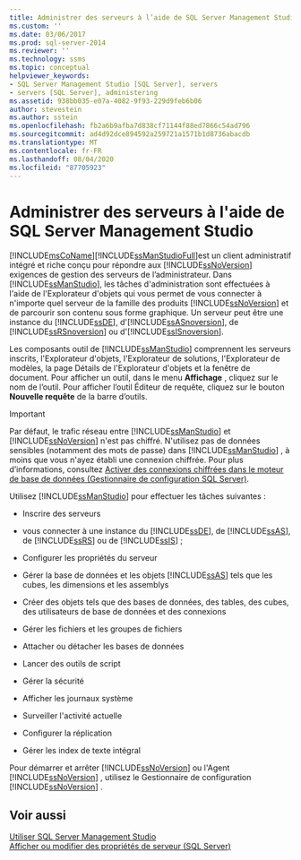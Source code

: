```yaml
---
title: Administrer des serveurs à l’aide de SQL Server Management Studio | Microsoft Docs
ms.custom: ''
ms.date: 03/06/2017
ms.prod: sql-server-2014
ms.reviewer: ''
ms.technology: ssms
ms.topic: conceptual
helpviewer_keywords:
- SQL Server Management Studio [SQL Server], servers
- servers [SQL Server], administering
ms.assetid: 938bb035-e07a-4082-9f93-229d9feb6b06
author: stevestein
ms.author: sstein
ms.openlocfilehash: fb2a6b9afba7d838cf71144f88ed7866c54ad796
ms.sourcegitcommit: ad4d92dce894592a259721a1571b1d8736abacdb
ms.translationtype: MT
ms.contentlocale: fr-FR
ms.lasthandoff: 08/04/2020
ms.locfileid: "87705923"
---
```

# <a name="administer-servers-with-sql-server-management-studio"></a>Administrer des serveurs à l'aide de SQL Server Management Studio
  [!INCLUDE[msCoName](../includes/msconame-md.md)][!INCLUDE[ssManStudioFull](../includes/ssmanstudiofull-md.md)]est un client administratif intégré et riche conçu pour répondre aux [!INCLUDE[ssNoVersion](../includes/ssnoversion-md.md)] exigences de gestion des serveurs de l’administrateur. Dans [!INCLUDE[ssManStudio](../includes/ssmanstudio-md.md)], les tâches d'administration sont effectuées à l'aide de l'Explorateur d'objets qui vous permet de vous connecter à n'importe quel serveur de la famille des produits [!INCLUDE[ssNoVersion](../includes/ssnoversion-md.md)] et de parcourir son contenu sous forme graphique. Un serveur peut être une instance du [!INCLUDE[ssDE](../includes/ssde-md.md)], d'[!INCLUDE[ssASnoversion](../includes/ssasnoversion-md.md)], de [!INCLUDE[ssRSnoversion](../includes/ssrsnoversion-md.md)] ou d'[!INCLUDE[ssISnoversion](../includes/ssisnoversion-md.md)].  
  
 Les composants outil de [!INCLUDE[ssManStudio](../includes/ssmanstudio-md.md)] comprennent les serveurs inscrits, l'Explorateur d'objets, l'Explorateur de solutions, l'Explorateur de modèles, la page Détails de l'Explorateur d'objets et la fenêtre de document. Pour afficher un outil, dans le menu **Affichage** , cliquez sur le nom de l’outil. Pour afficher l’outil Éditeur de requête, cliquez sur le bouton **Nouvelle requête** de la barre d’outils.  
  
> [!IMPORTANT]  
>  Par défaut, le trafic réseau entre [!INCLUDE[ssManStudio](../includes/ssmanstudio-md.md)] et [!INCLUDE[ssNoVersion](../includes/ssnoversion-md.md)] n'est pas chiffré. N'utilisez pas de données sensibles (notamment des mots de passe) dans [!INCLUDE[ssManStudio](../includes/ssmanstudio-md.md)] , à moins que vous n'ayez établi une connexion chiffrée. Pour plus d’informations, consultez [Activer des connexions chiffrées dans le moteur de base de données &#40;Gestionnaire de configuration SQL Server&#41;](../database-engine/configure-windows/enable-encrypted-connections-to-the-database-engine.md).  
  
 Utilisez [!INCLUDE[ssManStudio](../includes/ssmanstudio-md.md)] pour effectuer les tâches suivantes :  
  
-   Inscrire des serveurs  
  
-   vous connecter à une instance du [!INCLUDE[ssDE](../includes/ssde-md.md)], de [!INCLUDE[ssAS](../includes/ssas-md.md)], de [!INCLUDE[ssRS](../includes/ssrs.md)] ou de [!INCLUDE[ssIS](../includes/ssis-md.md)] ;  
  
-   Configurer les propriétés du serveur  
  
-   Gérer la base de données et les objets [!INCLUDE[ssAS](../includes/ssas-md.md)] tels que les cubes, les dimensions et les assemblys  
  
-   Créer des objets tels que des bases de données, des tables, des cubes, des utilisateurs de base de données et des connexions  
  
-   Gérer les fichiers et les groupes de fichiers  
  
-   Attacher ou détacher les bases de données  
  
-   Lancer des outils de script  
  
-   Gérer la sécurité  
  
-   Afficher les journaux système  
  
-   Surveiller l'activité actuelle  
  
-   Configurer la réplication  
  
-   Gérer les index de texte intégral  
  
 Pour démarrer et arrêter [!INCLUDE[ssNoVersion](../includes/ssnoversion-md.md)] ou l'Agent [!INCLUDE[ssNoVersion](../includes/ssnoversion-md.md)] , utilisez le Gestionnaire de configuration [!INCLUDE[ssNoVersion](../includes/ssnoversion-md.md)] .  
  
## <a name="see-also"></a>Voir aussi  
 [Utiliser SQL Server Management Studio](../database-engine/use-sql-server-management-studio.md)   
 [Afficher ou modifier des propriétés de serveur &#40;SQL Server&#41;](../database-engine/configure-windows/view-or-change-server-properties-sql-server.md)  
  
  
